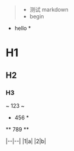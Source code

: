 > - 测试 markdown
> - begin
* hello *
# H1
## H2
### H3
~ 123 ~
* 456 *

** 789 **

|--|--|
|1|a|
|2|b|